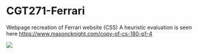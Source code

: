 # CGT271-Ferrari
Webpage recreation of Ferrari website (CSS)
A heuristic evaluation is seen here https://www.masoncknight.com/copy-of-cs-180-p1-4

![](Ferarri%20Webpage.jpg)
